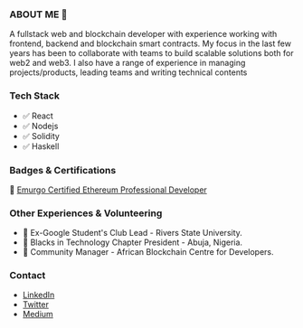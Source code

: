 ### ABOUT ME 🙂
A fullstack web and blockchain developer with experience working with frontend, backend and blockchain smart contracts. My focus in the last few years has been to collaborate with teams to build scalable solutions both for web2 and web3. I also have a range of experience in managing projects/products, leading teams and writing technical contents


### Tech Stack 

- ✅ React
- ✅ Nodejs
- ✅ Solidity
- ✅ Haskell


### Badges & Certifications

🎯 [Emurgo Certified Ethereum Professional Developer](https://www.credly.com/badges/6ee88250-ef37-442b-a8b7-50f1e26417c3/public_url)


### Other Experiences & Volunteering

- 🥇 Ex-Google Student's Club Lead - Rivers State University.
- 🥇 Blacks in Technology Chapter President - Abuja, Nigeria.
- 🥇 Community Manager - African Blockchain Centre for Developers.

### Contact

- [LinkedIn](https://www.linkedin.com/in/otobongfp)
- [Twitter](https://www.twitter.com/otobongfp)
- [Medium](https://medium.com/@otobongpeter)

